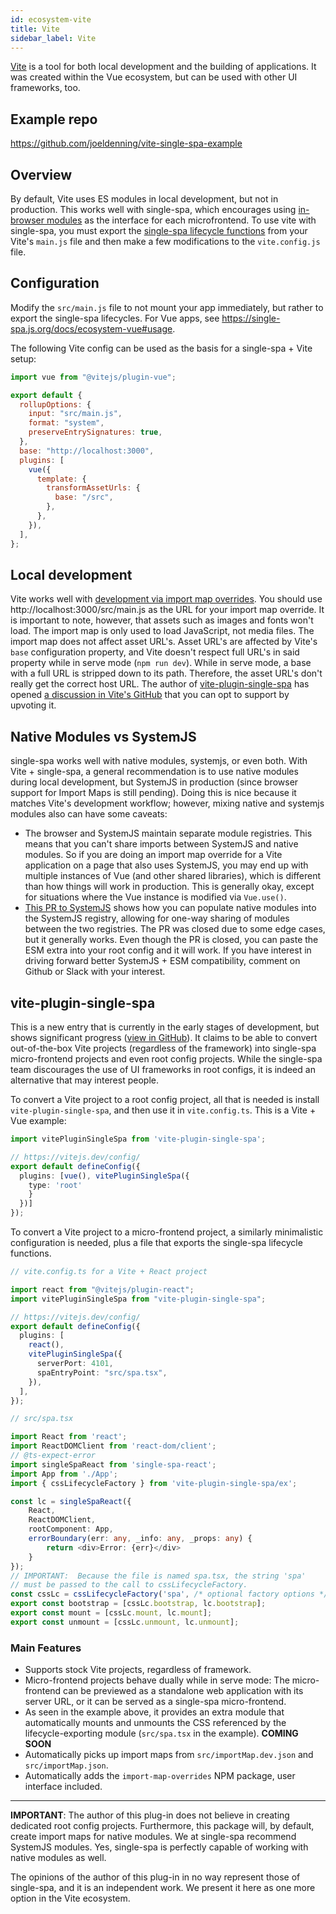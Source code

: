 ```yaml
---
id: ecosystem-vite
title: Vite
sidebar_label: Vite
---
```


[Vite](https://github.com/vitejs/vite) is a tool for both local development and the building of applications. It was created within the Vue ecosystem, but can be used with other UI frameworks, too.

## Example repo

https://github.com/joeldenning/vite-single-spa-example

## Overview

By default, Vite uses ES modules in local development, but not in production. This works well with single-spa, which encourages using [in-browser modules](/docs/recommended-setup#in-browser-versus-build-time-modules) as the interface for each microfrontend. To use vite with single-spa, you must export the [single-spa lifecycle functions](/docs/building-applications#registered-application-lifecycle) from your Vite's `main.js` file and then make a few modifications to the `vite.config.js` file.

## Configuration

Modify the `src/main.js` file to not mount your app immediately, but rather to export the single-spa lifecycles. For Vue apps, see https://single-spa.js.org/docs/ecosystem-vue#usage.

The following Vite config can be used as the basis for a single-spa + Vite setup:

```js
import vue from "@vitejs/plugin-vue";

export default {
  rollupOptions: {
    input: "src/main.js",
    format: "system",
    preserveEntrySignatures: true,
  },
  base: "http://localhost:3000",
  plugins: [
    vue({
      template: {
        transformAssetUrls: {
          base: "/src",
        },
      },
    }),
  ],
};
```

## Local development

Vite works well with [development via import map overrides](https://single-spa.js.org/docs/recommended-setup#local-development). You should use http://localhost:3000/src/main.js as the URL for your import map override. It is important to note, however, that assets such as images and fonts won't load. The import map is only used to load JavaScript, not media files. The import map does not affect asset URL's. Asset URL's are affected by Vite's `base` configuration property, and Vite doesn't respect full URL's in said property while in serve mode (`npm run dev`). While in serve mode, a base with a full URL is stripped down to its path. Therefore, the asset URL's don't really get the correct host URL. The author of [vite-plugin-single-spa](https://www.npmjs.com/package/vite-plugin-single-spa) has opened [a discussion in Vite's GitHub](https://github.com/vitejs/vite/discussions/13927) that you can opt to support by upvoting it.

## Native Modules vs SystemJS

single-spa works well with native modules, systemjs, or even both. With Vite + single-spa, a general recommendation is to use native modules during local development, but SystemJS in production (since browser support for Import Maps is still pending). Doing this is nice because it matches Vite's development workflow; however, mixing native and systemjs modules also can have some caveats:

- The browser and SystemJS maintain separate module registries. This means that you can't share imports between SystemJS and native modules. So if you are doing an import map override for a Vite application on a page that also uses SystemJS, you may end up with multiple instances of Vue (and other shared libraries), which is different than how things will work in production. This is generally okay, except for situations where the Vue instance is modified via `Vue.use()`.
- [This PR to SystemJS](https://github.com/systemjs/systemjs/pull/2187) shows how you can populate native modules into the SystemJS registry, allowing for one-way sharing of modules between the two registries. The PR was closed due to some edge cases, but it generally works. Even though the PR is closed, you can paste the ESM extra into your root config and it will work. If you have interest in driving forward better SystemJS + ESM compatibility, comment on Github or Slack with your interest.

## vite-plugin-single-spa

This is a new entry that is currently in the early stages of development, but shows significant progress ([view in GitHub](https://github.com/WJSoftware/vite-plugin-single-spa)). It claims to be able to convert out-of-the-box Vite projects (regardless of the framework) into single-spa micro-frontend projects and even root config projects. While the single-spa team discourages the use of UI frameworks in root configs, it is indeed an alternative that may interest people.

To convert a Vite project to a root config project, all that is needed is install `vite-plugin-single-spa`, and then use it in `vite.config.ts`. This is a Vite + Vue example:

```typescript
import vitePluginSingleSpa from 'vite-plugin-single-spa';

// https://vitejs.dev/config/
export default defineConfig({
  plugins: [vue(), vitePluginSingleSpa({
    type: 'root'
    }
  })]
});
```

To convert a Vite project to a micro-frontend project, a similarly minimalistic configuration is needed, plus a file that exports the single-spa lifecycle functions.

```typescript
// vite.config.ts for a Vite + React project

import react from "@vitejs/plugin-react";
import vitePluginSingleSpa from "vite-plugin-single-spa";

// https://vitejs.dev/config/
export default defineConfig({
  plugins: [
    react(),
    vitePluginSingleSpa({
      serverPort: 4101,
      spaEntryPoint: "src/spa.tsx",
    }),
  ],
});
```

```typescript
// src/spa.tsx

import React from 'react';
import ReactDOMClient from 'react-dom/client';
// @ts-expect-error
import singleSpaReact from 'single-spa-react';
import App from './App';
import { cssLifecycleFactory } from 'vite-plugin-single-spa/ex';

const lc = singleSpaReact({
    React,
    ReactDOMClient,
    rootComponent: App,
    errorBoundary(err: any, _info: any, _props: any) {
        return <div>Error: {err}</div>
    }
});
// IMPORTANT:  Because the file is named spa.tsx, the string 'spa'
// must be passed to the call to cssLifecycleFactory.
const cssLc = cssLifecycleFactory('spa', /* optional factory options */);
export const bootstrap = [cssLc.bootstrap, lc.bootstrap];
export const mount = [cssLc.mount, lc.mount];
export const unmount = [cssLc.unmount, lc.unmount];
```

### Main Features

- Supports stock Vite projects, regardless of framework.
- Micro-frontend projects behave dually while in serve mode: The micro-frontend can be previewed as a standalone web application with its server URL, or it can be served as a single-spa micro-frontend.
- As seen in the example above, it provides an extra module that automatically mounts and unmounts the CSS referenced by the lifecycle-exporting module (`src/spa.tsx` in the example). **COMING SOON**
- Automatically picks up import maps from `src/importMap.dev.json` and `src/importMap.json`.
- Automatically adds the `import-map-overrides` NPM package, user interface included.

---

**IMPORTANT**: The author of this plug-in does not believe in creating dedicated root config projects. Furthermore, this package will, by default, create import maps for native modules. We at single-spa recommend SystemJS modules. Yes, single-spa is perfectly capable of working with native modules as well.

The opinions of the author of this plug-in in no way represent those of single-spa, and it is an independent work. We present it here as one more option in the Vite ecosystem.
